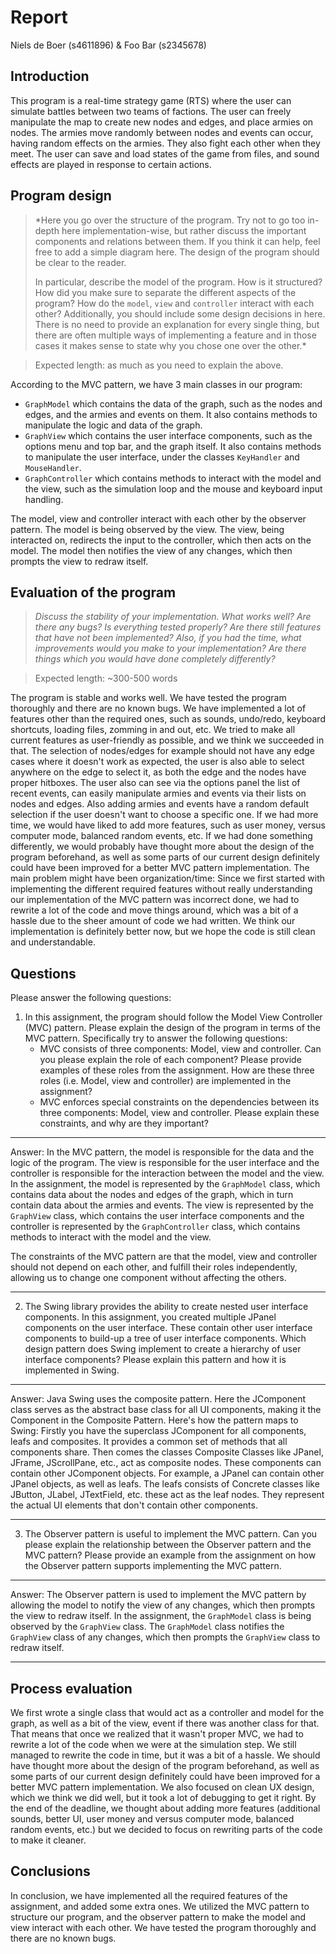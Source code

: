 # Report

Niels de Boer (s4611896) & Foo Bar (s2345678)

## Introduction

This program is a real-time strategy game (RTS) where the user can
simulate battles between two teams of factions. The user can freely
manipulate the map to create new nodes and edges, and place armies on
nodes. The armies move randomly between nodes and events can occur,
having random effects on the armies. They also fight each other when
they meet. The user can save and load states of the game from files,
and sound effects are played in response to certain actions.

## Program design

> *Here you go over the structure of the program. Try not to go too in-depth here implementation-wise, but rather discuss the important components and relations between them. 
> If you think it can help, feel free to add a simple diagram here. The design of the program should be clear to the reader. 
> 
> In particular, describe the model of the program. How is it structured? How did you make sure to separate the different aspects of the program?
> How do the `model`, `view` and `controller` interact with each other?
> Additionally, you should include some design decisions in here. There is no need to provide an explanation for every single thing, 
> but there are often multiple ways of implementing a feature and in those cases it makes sense to state why you chose one over the other.*

> Expected length: as much as you need to explain the above.

According to the MVC pattern, we have 3 main classes in our program:
- `GraphModel` which contains the data of the graph, such as the nodes and edges, and the armies and events on them. It also contains methods to manipulate the logic and data of the graph.
- `GraphView` which contains the user interface components, such as the options menu and top bar, and the graph itself. It also contains methods to manipulate the user interface, under the classes `KeyHandler` and `MouseHandler`.
- `GraphController` which contains methods to interact with the model and the view, such as the simulation loop and the mouse and keyboard input handling.

The model, view and controller interact with each other by the observer pattern. The model is being observed by the view. The view, being interacted on, redirects the input to the controller, which then acts on the model. The model then notifies the view of any changes, which then prompts the view to redraw itself.

## Evaluation of the program

> *Discuss the stability of your implementation. What works well? Are there any bugs? Is everything tested properly? Are there still features that have not been implemented? Also, if you had the time, what improvements would you make to your implementation? Are there things which you would have done completely differently?*

>Expected length: ~300-500 words

The program is stable and works well. We have tested the program thoroughly and there are no known bugs. We have implemented a lot of features other than the required ones, such as sounds, undo/redo, keyboard shortcuts, loading files, zomming in and out, etc.
We tried to make all current features as user-friendly as possible, and we think we succeeded in that. The selection of nodes/edges for example should not have any edge cases where it doesn't work as expected, the user is also able to select anywhere on the edge to select it, as both the edge and the nodes have proper hitboxes.
The user also can see via the options panel the list of recent events, can easily manipulate armies and events via their lists on nodes and edges. Also adding armies and events have a random default selection if the user doesn't want to choose a specific one.
If we had more time, we would have liked to add more features, such as user money, versus computer mode, balanced random events, etc.
If we had done something differently, we would probably have thought more about the design of the program beforehand, as well as some parts of our current design definitely could have been improved for a better MVC pattern implementation.
The main problem might have been organization/time: Since we first started with implementing the different required features without really understanding our implementation
of the MVC pattern was incorrect done, we had to rewrite a lot of the code and move things around, which was a bit of a hassle due to the sheer amount of code we had written.
We think our implementation is definitely better now, but we hope the code is still clean and understandable.

## Questions

Please answer the following questions:

1. In this assignment, the program should follow the Model View Controller (MVC) pattern. Please explain the design of the program in terms of the MVC pattern. Specifically try to answer the following questions:
   - MVC consists of three components: Model, view and controller. Can you please explain the role of each component? Please provide examples of these roles from the assignment. How are these three roles (i.e. Model, view and controller) are implemented in the assignment?
   - MVC enforces special constraints on the dependencies between its three components: Model, view and controller. Please explain these constraints, and why are they important?

___

Answer: In the MVC pattern, the model is responsible for the data and the logic of the program.
The view is responsible for the user interface and the controller is responsible for the interaction
between the model and the view. In the assignment, the model is represented by the `GraphModel` class,
which contains data about the nodes and edges of the graph, which in turn contain data about the armies
and events. The view is represented by the `GraphView` class, which contains the user interface components
and the controller is represented by the `GraphController` class, which contains methods to interact with
the model and the view.

The constraints of the MVC pattern are that the model, view and controller should not depend on each other,
and fulfill their roles independently, allowing us to change one component without affecting the others.
___

2. The Swing library provides the ability to create nested user interface components. In this assignment, you created multiple JPanel components on the user interface. These contain other user interface components to build-up a tree of user interface components.
Which design pattern does Swing implement to create a hierarchy of user interface components? Please explain this pattern and how it is implemented in Swing.

___

Answer: Java Swing uses the composite pattern. Here the JComponent class serves as the abstract base class for all UI components, making it the Component in the Composite Pattern. Here's how the pattern maps to Swing:
Firstly you have the superclass JComponent for all components, leafs and composites. 
It provides a common set of methods that all components share. Then comes the  classes Composite  Classes like JPanel, JFrame, JScrollPane, etc., act as composite nodes. These components can contain other JComponent objects. For example, a JPanel can contain other JPanel objects, as well as leafs.
 The leafs consists of Concrete classes like JButton, JLabel, JTextField, etc. these act as the leaf nodes. They represent the actual UI elements that don't contain other components.


___

3. The Observer pattern is useful to implement the MVC pattern. Can you please explain the relationship between the Observer pattern and the MVC pattern?
Please provide an example from the assignment on how the Observer pattern supports implementing the MVC pattern.

___

Answer: The Observer pattern is used to implement the MVC pattern by allowing the model to notify the view of any changes, which then prompts the view to redraw itself. In the assignment, the `GraphModel` class is being observed by the `GraphView` class. The `GraphModel` class notifies the `GraphView` class of any changes, which then prompts the `GraphView` class to redraw itself.

___

## Process evaluation

We first wrote a single class that would act as a controller and model for the graph, as well as a bit of the view,
event if there was another class for that. That means that once we realized that it wasn't proper MVC, we had to
rewrite a lot of the code when we were at the simulation step. We still managed to rewrite the code in time, but it
was a bit of a hassle. We should have thought more about the design of the program beforehand, as well as some parts
of our current design definitely could have been improved for a better MVC pattern implementation. We also focused
on clean UX design, which we think we did well, but it took a lot of debugging to get it right. By the end of the
deadline, we thought about adding more features (additional sounds, better UI, user money and versus computer mode,
balanced random events, etc.) but we decided to focus on rewriting parts of the code to make it cleaner.


## Conclusions

In conclusion, we have implemented all the required features of the assignment, and added some extra ones. We utilized
the MVC pattern to structure our program, and the observer pattern to make the model and view interact with each other.
We have tested the program thoroughly and there are no known bugs.
